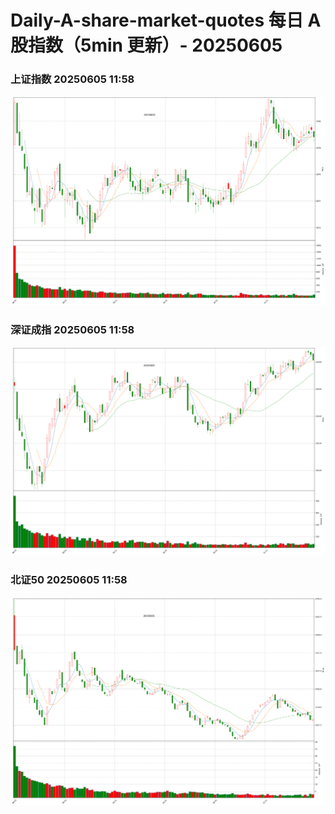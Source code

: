 
# Daily-A-share-market-quotes 每日 A 股指数（5min 更新）- 20250605

### 上证指数 20250605 11:58
![](./fig/2025/6/20250605-sh000001.png)

### 深证成指 20250605 11:58
![](./fig/2025/6/20250605-sz399001.png)

### 北证50 20250605 11:58
![](./fig/2025/6/20250605-bj899050.png)
